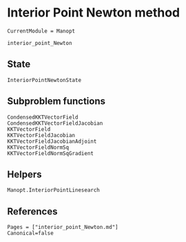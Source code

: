 # Interior Point Newton method

```@meta
CurrentModule = Manopt
```

```@docs
interior_point_Newton
```

## State

```@docs
InteriorPointNewtonState
```

## Subproblem functions

```@docs
CondensedKKTVectorField
CondensedKKTVectorFieldJacobian
KKTVectorField
KKTVectorFieldJacobian
KKTVectorFieldJacobianAdjoint
KKTVectorFieldNormSq
KKTVectorFieldNormSqGradient
```

## Helpers

```@docs
Manopt.InteriorPointLinesearch
```
## References

```@bibliography
Pages = ["interior_point_Newton.md"]
Canonical=false
```
